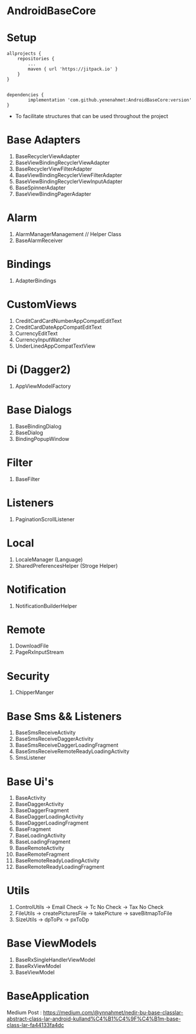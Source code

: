 # AndroidBaseCore

# Setup

	allprojects {
		repositories {
			...
			maven { url 'https://jitpack.io' }
		}
	}
  

	dependencies {
	        implementation 'com.github.yenenahmet:AndroidBaseCore:version'
	}
  
 * To facilitate structures that can be used throughout the project
 
 # Base Adapters 
  1) BaseRecyclerViewAdapter
  2) BaseViewBindingRecyclerViewAdapter
  3) BaseRecyclerViewFilterAdapter
  4) BaseViewBindingRecyclerViewFilterAdapter
  5) BaseViewBindingRecyclerViewInputAdapter
  6) BaseSpinnerAdapter
  7) BaseViewBindingPagerAdapter
  
  # Alarm
  1) AlarmManagerManagement // Helper Class
  2) BaseAlarmReceiver 
  
  # Bindings 
  1) AdapterBindings
  
  # CustomViews 
  1) CreditCardCardNumberAppCompatEditText
  2) CreditCardDateAppCompatEditText
  3) CurrencyEditText
  4) CurrencyInputWatcher
  5) UnderLinedAppCompatTextView
  
  # Di (Dagger2)
  1) AppViewModelFactory 
  
  # Base Dialogs
  1) BaseBindingDialog 
  2) BaseDialog
  3) BindingPopupWindow
  
  # Filter
  1) BaseFilter
  
  # Listeners 
  1) PaginationScrollListener
  
  # Local
  1) LocaleManager  (Language)
  2) SharedPreferencesHelper (Stroge Helper)
  
  # Notification
  1) NotificationBuilderHelper
  
  # Remote
  1) DownloadFile 
  2) PageRxInputStream 
  
  # Security
  1) ChipperManger
  
  # Base Sms && Listeners
  1) BaseSmsReceiveActivity
  2) BaseSmsReceiveDaggerActivity
  3) BaseSmsReceiveDaggerLoadingFragment
  4) BaseSmsReceiveRemoteReadyLoadingActivity
  5) SmsListener
  
  # Base Ui's
  1) BaseActivity
  2) BaseDaggerActivity
  3) BaseDaggerFragment
  4) BaseDaggerLoadingActivity
  5) BaseDaggerLoadingFragment
  6) BaseFragment
  7) BaseLoadingActivity
  8) BaseLoadingFragment
  9) BaseRemoteActivity
  10) BaseRemoteFragment
  11) BaseRemoteReadyLoadingActivity
  12) BaseRemoteReadyLoadingFragment
  
  # Utils 
  1) ControlUtils 
  	-> Email Check
	-> Tc No Check
	-> Tax No Check
  2) FileUtils 
   	-> createPicturesFile
	-> takePicture
	-> saveBitmapToFile
  3) SizeUtils 
  	-> dpToPx
	-> pxToDp
	
# Base ViewModels	
  1) BaseRxSingleHandlerViewModel
  2) BaseRxViewModel
  3) BaseViewModel
  
# BaseApplication
 
 
  Medium Post :
  https://medium.com/@ynnahmet/nedir-bu-base-classlar-abstract-class-lar-android-kulland%C4%B1%C4%9F%C4%B1m-base-class-lar-fa44133fa4dc
